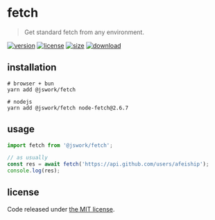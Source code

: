 # fetch
> Get standard fetch from any environment.

[![version][version-image]][version-url]
[![license][license-image]][license-url]
[![size][size-image]][size-url]
[![download][download-image]][download-url]

## installation
```shell
# browser + bun
yarn add @jswork/fetch

# nodejs
yarn add @jswork/fetch node-fetch@2.6.7
```

## usage
```js
import fetch from '@jswork/fetch';

// as usually
const res = await fetch('https://api.github.com/users/afeiship');
console.log(res);
```

## license
Code released under [the MIT license](https://github.com/afeiship/fetch/blob/master/LICENSE.txt).

[version-image]: https://img.shields.io/npm/v/@jswork/fetch
[version-url]: https://npmjs.org/package/@jswork/fetch

[license-image]: https://img.shields.io/npm/l/@jswork/fetch
[license-url]: https://github.com/afeiship/fetch/blob/master/LICENSE.txt

[size-image]: https://img.shields.io/bundlephobia/minzip/@jswork/fetch
[size-url]: https://github.com/afeiship/fetch/blob/master/dist/fetch.min.js

[download-image]: https://img.shields.io/npm/dm/@jswork/fetch
[download-url]: https://www.npmjs.com/package/@jswork/fetch
